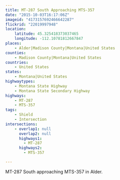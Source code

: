 ```yaml
---
title: MT-287 South Approaching MTS-357
date: "2015-10-03T16:17:06Z"
imageid: "4173157692466642287"
flickrid: "22019997948"
location:
    latitude: 45.325418373037465
    longitude: -112.10781812667847
places:
    - Alder|Madison County|Montana|United States
counties:
    - Madison County|Montana|United States
countries:
    - United States
states:
    - Montana|United States
highwaytypes:
    - Montana State Highway
    - Montana State Secondary Highway
highways:
    - MT-287
    - MTS-357
tags:
    - Shield
    - Intersection
intersections:
    - overlap1: null
      overlap2: null
      highways1:
        - MT-287
      highways2:
        - MTS-357

---
```

MT-287 South approaching MTS-357 in Alder.